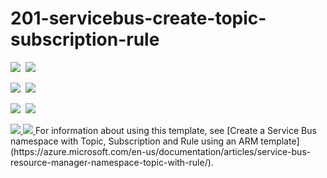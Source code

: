 # 201-servicebus-create-topic-subscription-rule

<IMG SRC="https://azbotstorage.blob.core.windows.net/badges/201-servicebus-create-topic-subscription-rule/PublicLastTestDate.svg" />&nbsp;
<IMG SRC="https://azbotstorage.blob.core.windows.net/badges/201-servicebus-create-topic-subscription-rule/PublicDeployment.svg" />&nbsp;

<IMG SRC="https://azbotstorage.blob.core.windows.net/badges/201-servicebus-create-topic-subscription-rule/FairfaxLastTestDate.svg" />&nbsp;
<IMG SRC="https://azbotstorage.blob.core.windows.net/badges/201-servicebus-create-topic-subscription-rule/FairfaxDeployment.svg" />&nbsp;

<IMG SRC="https://azbotstorage.blob.core.windows.net/badges/201-servicebus-create-topic-subscription-rule/BestPracticeResult.svg" />&nbsp;
<IMG SRC="https://azbotstorage.blob.core.windows.net/badges/201-servicebus-create-topic-subscription-rule/CredScanResult.svg" />&nbsp;

<a href="https://portal.azure.com/#create/Microsoft.Template/uri/https%3A%2F%2Fraw.githubusercontent.com%2FAzure%2Fazure-quickstart-templates%2Fmaster%2F201-servicebus-create-topic-subscription-rule%2Fazuredeploy.json" target="_blank">
    <img src="http://azuredeploy.net/deploybutton.png"/>
</a>

<a href="http://armviz.io/#/?load=https%3A%2F%2Fraw.githubusercontent.com%2FAzure%2Fazure-quickstart-templates%2Fmaster%2F201-servicebus-create-topic-subscription-rule%2Fazuredeploy.json" target="_blank">
    <img src="http://armviz.io/visualizebutton.png"/>
</a>
For information about using this template, see [Create a Service Bus namespace with Topic, Subscription and Rule using an ARM template](https://azure.microsoft.com/en-us/documentation/articles/service-bus-resource-manager-namespace-topic-with-rule/).
